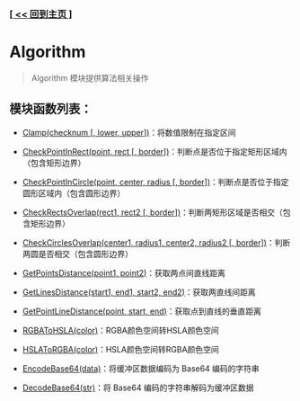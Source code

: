 ### [[ << 回到主页 ]](../README.md)

# Algorithm

> Algorithm 模块提供算法相关操作

## 模块函数列表：

+ [Clamp(checknum [, lower, upper])](_Clamp_.md)：将数值限制在指定区间

+ [CheckPointInRect(point, rect [, border])](_CheckPointInRect_.md)：判断点是否位于指定矩形区域内（包含矩形边界）

+ [CheckPointInCircle(point, center, radius [, border])](_CheckPointInCircle_.md)：判断点是否位于指定圆形区域内（包含圆形边界）

+ [CheckRectsOverlap(rect1, rect2 [, border])](_CheckRectsOverlap_.md)：判断两矩形区域是否相交（包含矩形边界）

+ [CheckCirclesOverlap(center1, radius1, center2, radius2 [, border])](_CheckCirclesOverlap_.md)：判断两圆是否相交（包含圆形边界）

+ [GetPointsDistance(point1, point2)](_GetPointsDistance_.md)：获取两点间直线距离

+ [GetLinesDistance(start1, end1, start2, end2)](_GetLinesDistance_.md)：获取两直线间距离

+ [GetPointLineDistance(point, start, end)](_GetPointLineDistance_.md)：获取点到直线的垂直距离

+ [RGBAToHSLA(color)](_RGBAToHSLA_.md)：RGBA颜色空间转HSLA颜色空间

+ [HSLAToRGBA(color)](_HSLAToRGBA_.md)：HSLA颜色空间转RGBA颜色空间

+ [EncodeBase64(data)](_EncodeBase64_.md)：将缓冲区数据编码为 Base64 编码的字符串

+ [DecodeBase64(str)](_DecodeBase64_.md)：将 Base64 编码的字符串解码为缓冲区数据

